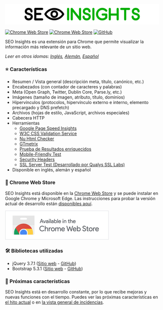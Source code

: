 ![](img/seo-insights-header.png)

[![Chrome Web Store](https://img.shields.io/chrome-web-store/v/nlkopdpfkbifcibdoecnfabipofhnoom?style=flat-square)](https://chrome.google.com/webstore/detail/seo-insights/nlkopdpfkbifcibdoecnfabipofhnoom?hl=en)
[![Chrome Web Store](https://img.shields.io/chrome-web-store/users/nlkopdpfkbifcibdoecnfabipofhnoom?style=flat-square)](https://chrome.google.com/webstore/detail/seo-insights/nlkopdpfkbifcibdoecnfabipofhnoom?hl=en)
[![GitHub](https://img.shields.io/github/license/seo-insights/seo-insights?style=flat-square)](https://github.com/SEO-Insights/seo-insights/blob/main/LICENSE)

SEO Insights es una extensión para Chrome que permite visualizar la información más relevante de un sitio web.

_Leer en otros idomas: [Inglés](README.md), [Alemán](README.de.md), [Español](README.es.md)_

### :star: Características

- Resumen / Vista general (descripción meta, título, canónico, etc.)
- Encabezados (con contador de caracteres y palabras)
- Meta (Open Graph, Twitter, Dublin Core, Parse.ly, etc.)
- Imágenes (tamaño de imagen, atributo, título, dominios)
- Hipervínculos (protocolos, hipervínculo externo e interno, elemento precargado y DNS prefetch)
- Archivos (hojas de estilo, JavaScript, archivos especiales)
- Cabecera HTTP
- Herramientas
  - [Google Page Speed Insights](https://developers.google.com/speed/pagespeed/insights/)
  - [W3C CSS Validation Service](https://jigsaw.w3.org/css-validator/)
  - [Nu Html Checker](https://validator.w3.org/nu/)
  - [GTmetrix](https://gtmetrix.com/)
  - [Prueba de Resultados enriquecidos](https://search.google.com/test/rich-results)
  - [Mobile-Friendly Test](https://search.google.com/test/mobile-friendly)
  - [Security Headers](https://securityheaders.com/)
  - [SSL Server Test (Desarrollado por Qualys SSL Labs)](https://www.ssllabs.com/ssltest/)
- Disponible en inglés, alemán y español

### :rocket: Chrome Web Store

SEO Insights está disponible en la [Chrome Web Store](https://chrome.google.com/webstore/detail/seo-insights/nlkopdpfkbifcibdoecnfabipofhnoom?hl=es) y se puede instalar en Google Chrome y Microsoft Edge. Las instrucciones para probar la versión actual de desarrollo están [disponibles aquí](https://github.com/SEO-Insights/seo-insights/wiki/Development).

[![Disponible en la Chrome Web Store](img/available-in-the-chrome-web-store.png)](https://chrome.google.com/webstore/detail/seo-insights/nlkopdpfkbifcibdoecnfabipofhnoom?hl=en)

### :hammer_and_wrench: Bibliotecas utilizadas

- jQuery 3.7.1 ([Sitio web](https://jquery.com/) - [GitHub](https://github.com/jquery/jquery))
- Bootstrap 5.3.1 ([Sitio web](https://getbootstrap.com/docs/5.3/getting-started/introduction/) - [GitHub](https://github.com/twbs/bootstrap))

### :tada: Próximas características

SEO Insights está en desarrollo constante, por lo que recibe mejoras y nuevas funciones con el tiempo. Puedes ver las próximas características en [el hito actual](https://github.com/SEO-Insights/seo-insights/milestone/6) o en [la vista general de incidencias](https://github.com/SEO-Insights/seo-insights/issues).
